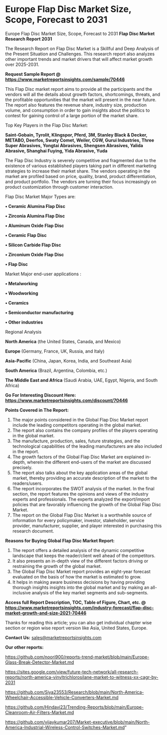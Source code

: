# Europe Flap Disc Market Size, Scope, Forecast to 2031
 Europe Flap Disc Market Size, Scope, Forecast to 2031
<strong>Flap Disc Market Research Report 2031</strong>

The Research Report on Flap Disc Market is a Skillful and Deep Analysis of the Present Situation and Challenges. This research report also analyzes other important trends and market drivers that will affect market growth over 2025-2031.

<strong>Request Sample Report @ <a href=https://www.marketreportsinsights.com/sample/70446>https://www.marketreportsinsights.com/sample/70446</a></strong>

This Flap Disc market report aims to provide all the participants and the vendors will all the details about growth factors, shortcomings, threats, and the profitable opportunities that the market will present in the near future. The report also features the revenue share, industry size, production volume, and consumption in order to gain insights about the politics to contest for gaining control of a large portion of the market share.

Top Key Players in the Flap Disc Market:

<strong>Saint-Gobain, Tyrolit, Klingspor, Pferd, 3M, Stanley Black & Decker, METABO, Deerfos, Swaty Comet, Weiler, CGW, Gurui Industries, Three Super Abrasives, Yongtai Abrasives, Shengsen Abrasives, Yalida Abrasive, Shanghai Fuying, Yida Abrasive, Yuda</strong>

The Flap Disc Industry is severely competitive and fragmented due to the existence of various established players taking part in different marketing strategies to increase their market share. The vendors operating in the market are profiled based on price, quality, brand, product differentiation, and product portfolio. The vendors are turning their focus increasingly on product customization through customer interaction.

Flap Disc Market Major Types are:

<strong>• Ceramic Alumina Flap Disc

• Zirconia Alumina Flap Disc

• Aluminum Oxide Flap Disc

• Ceramic Flap Disc

• Silicon Carbide Flap Disc

• Zirconium Oxide Flap Disc

• Flap Disc</strong>

Market Major end-user applications :

<strong>• Metalworking

• Woodworking

• Ceramics

• Semiconductor manufacturing

• Other industries</strong>

Regional Analysis

</u><strong><b>North America</b></strong> (the United States, Canada, and Mexico)

<strong><b>Europe </b></strong>(Germany, France, UK, Russia, and Italy)

<strong><b>Asia-Pacific</b></strong> (China, Japan, Korea, India, and Southeast Asia)

<strong><b>South America</b></strong> (Brazil, Argentina, Colombia, etc.)

<strong><b>The Middle East and Africa</b></strong> (Saudi Arabia, UAE, Egypt, Nigeria, and South Africa)

<strong>Go For Interesting Discount Here: <a href=https://www.marketreportsinsights.com/discount/70446>https://www.marketreportsinsights.com/discount/70446</a></strong>

<strong>Points Covered in The Report:</strong>
<ol>
  <li>The major points considered in the Global Flap Disc Market report include the leading competitors operating in the global market.</li>
  <li>The report also contains the company profiles of the players operating in the global market.</li>
  <li>The manufacture, production, sales, future strategies, and the technological capabilities of the leading manufacturers are also included in the report.</li>
  <li>The growth factors of the Global Flap Disc Market are explained in-depth, wherein the different end-users of the market are discussed precisely.</li>
  <li>The report also talks about the key application areas of the global market, thereby providing an accurate description of the market to the readers/users.</li>
  <li>The report incorporates the SWOT analysis of the market. In the final section, the report features the opinions and views of the industry experts and professionals. The experts analyzed the export/import policies that are favorably influencing the growth of the Global Flap Disc Market.</li>
  <li>The report on the Global Flap Disc Market is a worthwhile source of information for every policymaker, investor, stakeholder, service provider, manufacturer, supplier, and player interested in purchasing this research document.</li>
</ol>
<strong>Reasons for Buying Global Flap Disc Market Report:</strong>

<ol>
  <li>The report offers a detailed analysis of the dynamic competitive landscape that keeps the reader/client well ahead of the competitors.</li>
  <li>It also presents an in-depth view of the different factors driving or restraining the growth of the global market.</li>
  <li>The Global Flap Disc Market report provides an eight-year forecast evaluated on the basis of how the market is estimated to grow.</li>
  <li>It helps in making aware business decisions by having providing thorough insights insights into the global market and by making an all-inclusive analysis of the key market segments and sub-segments.</li>
</ol>
<strong>Access full Report Description, TOC, Table of Figure, Chart, etc. @ <a href=https://www.marketreportsinsights.com/industry-forecast/flap-disc-market-growth-and-size-2021-70446>https://www.marketreportsinsights.com/industry-forecast/flap-disc-market-growth-and-size-2021-70446</a></strong>


Thanks for reading this article; you can also get individual chapter wise section or region wise report version like Asia, United States, Europe.

<strong>Contact Us:</strong>
sales@marketreportsinsights.com

<strong>Our other reports:</strong>

<a href=https://github.com/noori900/reports-trend-market/blob/main/Europe-Glass-Break-Detector-Market.md>https://github.com/noori900/reports-trend-market/blob/main/Europe-Glass-Break-Detector-Market.md</a>

<a href=https://sites.google.com/view/future-tech-network/all-research-reports/north-america-vinyltrichlorosilane-market-to-witness-xx-cagr-by-2031>https://sites.google.com/view/future-tech-network/all-research-reports/north-america-vinyltrichlorosilane-market-to-witness-xx-cagr-by-2031</a>

<a href=https://github.com/Siya23553/Research/blob/main/North-America-Wheelchair-Accessible-Vehicle-Converters-Market.md>https://github.com/Siya23553/Research/blob/main/North-America-Wheelchair-Accessible-Vehicle-Converters-Market.md</a>

<a href=https://github.com/Hindavi23/Trending-Reports/blob/main/Europe-Cleanroom-Air-Filters-Market.md>https://github.com/Hindavi23/Trending-Reports/blob/main/Europe-Cleanroom-Air-Filters-Market.md</a>

<a href=https://github.com/vijaykumar207/Market-executive/blob/main/North-America-Industrial-Wireless-Control-Switches-Market.md>https://github.com/vijaykumar207/Market-executive/blob/main/North-America-Industrial-Wireless-Control-Switches-Market.md</a>"
